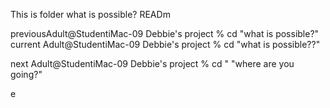 This is folder what is possible? READm

previousAdult@StudentiMac-09 Debbie's project % cd "what is possible?"
current Adult@StudentiMac-09 Debbie's project % cd "what is 
possible??"

next Adult@StudentiMac-09 Debbie's project % cd " "where are you going?"








e
